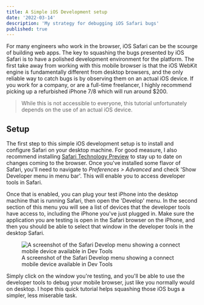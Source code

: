 ```yaml
---
title: A Simple iOS Development setup
date: '2022-03-14'
description: 'My strategy for debugging iOS Safari bugs'
published: true
---
```


For many engineers who work in the browser, iOS Safari can be the scourge of building web apps. The key to squashing the bugs presented by iOS Safari is to have a polished development environment for the platform. The first take away from working with this mobile browser is that the iOS WebKit engine is fundamentally different from desktop browsers, and the only reliable way to catch bugs is by observing them on an actual iOS device. If you work for a company, or are a full-time freelancer, I highly recommend picking up a refurbished iPhone 7/8 which will run around $200.

> While this is not accessible to everyone, this tutorial unfortunately depends on the use of an actual iOS device.

## Setup

The first step to this simple iOS development setup is to install and configure Safari on your desktop machine. For good measure, I also recommend installing [Safari Technology Preview](https://developer.apple.com/safari/technology-preview/) to stay up to date on changes coming to the browser. Once you've installed some flavor of Safari, you'll need to navigate to _Preferences > Advanced_ and check 'Show Developer menu in menu bar'. This will enable you to access developer tools in Safari.

Once that is enabled, you can plug your test iPhone into the desktop machine that is running Safari, then open the 'Develop' menu. In the second section of this menu you will see a list of devices that the developer tools have access to, including the iPhone you've just plugged in. Make sure the application you are testing is open in the Safari browser on the iPhone, and then you should be able to select that window in the developer tools in the desktop Safari.

<figure>
	<img src="/static/images/ios-dev-1.png" alt="A screenshot of the Safari Develop menu showing a connect mobile device available in Dev Tools">
	<figcaption>A screenshot of the Safari Develop menu showing a connect mobile device available in Dev Tools</figcaption>
</figure>

Simply click on the window you're testing, and you'll be able to use the developer tools to debug your mobile browser, just like you normally would on desktop. I hope this quick tutorial helps squashing those iOS bugs a simpler, less miserable task.
